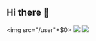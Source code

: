 ## Hi there 👋
<img src="/user"+$0>
   <img src="http://localhost:5500/log/testing">
 <img src="https://skillicons.dev/icons?i=c,cpp,cs,java,python,php,jquery,js,ts,go,rust,terraform,threejs">
<!--
**prince-tit/prince-tit** is a ✨ _special_ ✨ repository because its `README.md` (this file) appears on your GitHub profile.

Here are some ideas to get you started:

- 🔭 I’m currently working on ...
- 🌱 I’m currently learning ...
- 👯 I’m looking to collaborate on ...
- 🤔 I’m looking for help with ...
- 💬 Ask me about ...
- 📫 How to reach me: ...
- 😄 Pronouns: ...
- ⚡ Fun fact: ...
-->
